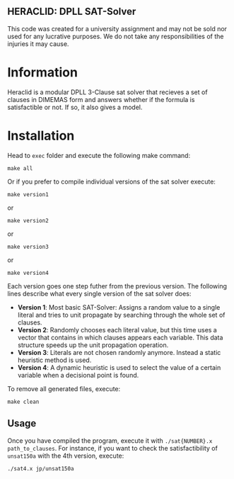 
## HERACLID: DPLL SAT-Solver

This code was created for a university assignment and may not be sold nor used for any lucrative purposes. We do not take any responsibilities of the injuries it may cause.

# Information

Heraclid is a modular DPLL 3-Clause sat solver that recieves a set of clauses in DIMEMAS form and answers whether if the formula is satisfactible or not. If so, it also gives a model.

# Installation

Head to `exec` folder and execute the following make command:

	make all
	
Or if you prefer to compile individual versions of the sat solver execute:

	make version1

or

	make version2

or

	make version3
	
or

	make version4

Each version goes one step futher from the previous version. The following lines describe what every 
single version of the sat solver does:

* **Version 1**: Most basic SAT-Solver: Assigns a random value to a single literal and tries to unit propagate by searching through the whole set of clauses.
* **Version 2**: Randomly chooses each literal value, but this time uses a vector that contains in which clauses appears each variable. This data structure speeds up the unit propagation operation.
* **Version 3**: Literals are not chosen randomly anymore. Instead a static heuristic method is used.
* **Version 4**: A dynamic heuristic is used to select the value of a certain variable when a decisional point is found.

To remove all generated files, execute:

	make clean

Usage
-----

Once you have compiled the program, execute it with `./sat{NUMBER}.x path_to_clauses`.
For instance, if you want to check the satisfactibility of `unsat150a` with the 4th version, execute:

	./sat4.x jp/unsat150a
